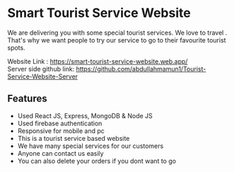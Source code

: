 # Smart Tourist Service Website
We are delivering you with some special tourist services. We love to travel . That's why we want people to try our service to go to their favourite tourist spots.

Website Link : https://smart-tourist-service-website.web.app/ <br/>
Server side github link: https://github.com/abdullahmamun1/Tourist-Service-Website-Server

## Features
- Used React JS, Express, MongoDB  & Node JS
- Used firebase authentication
- Responsive for mobile and pc
- This is a tourist service based website
- We have many special services for our customers
- Anyone can contact us easily
- You can also delete your orders if you dont want to go

